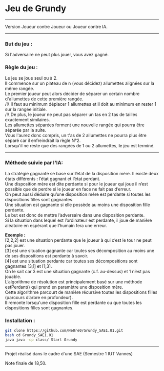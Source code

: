 # Jeu de Grundy 

***
Version Joueur contre Joueur ou Joueur contre IA.
***
### But du jeu : 
Si l'adversaire ne peut plus jouer, vous avez gagné.

### Règle du jeu : 
Le jeu se joue seul ou à 2.  
Il commence sur un plateau de n (vous décidez) allumettes alignées sur la même rangée.  
Le premier joueur peut alors décider de séparer un certain nombre d'allumettes de cette première rangée.  
/!\ Il faut au minimum déplacer 1 allumettes et il doit au minimum en rester 1 sur la rangée initiale.  
/!\ De plus, le joueur ne peut pas séparer un tas en 2 tas de tailles exactement similaires.  
Les allumettes séparées forment une nouvelle rangée qui pourra être séparée par la suite.  
Vous l'aurez donc compris, un t'as de 2 allumettes ne pourra plus être séparé car il enfreindrait la règle N°2.  
Lorsqu'il ne reste que des rangées de 1 ou 2 allumettes, le jeu est terminé.  

***
### Méthode suivie par l'IA: 

La stratégie gagnante se base sur l’état de la disposition mère. Il existe deux états différents : l’état gagnant et l’état perdant.  
Une disposition mère est dite perdante si pour le joueur qui joue il n’est possible que de perdre si le joueur en face ne fait pas d’erreur.  
On peut aussi déduire qu’une disposition mère est perdante si toutes les dispositions filles sont gagnantes.  
Une situation est gagnante si elle possède au moins une disposition fille perdante.  
Le but est donc de mettre l’adversaire dans une disposition perdante.  
Si la situation dans lequel est l’ordinateur est perdante, il joue de manière aléatoire en espérant que l’humain fera une erreur.  

**Exemple :**  
[2,2,2] est une situation perdante que le joueur à qui c’est le tour ne peut pas jouer.  
[3] est une situation gagnante car toutes ses décomposition au moins une de ses dispositions est perdante à savoir.  
[4] est une situation perdante car toutes ses décompositions sont gagnantes [3,1] et [1,3].  
On le sait car 3 est une situation gagnante (c.f. au-dessus) et 1 n’est pas jouable.  
L’algorithme de résolution est principalement basé sur une méthode estPerdant() qui prend en paramètre une disposition mère.   
Cette algorithme parcourt de manière récursive toutes les dispositions filles (parcours d’arbre en profondeur).  
Il remonte lorsqu'une disposition fille est perdante ou que toutes les dispositions filles sont gagnantes.

### Installation :

```bash 
git clone https://github.com/Ne0re0/Grundy_SAE1.01.git
bash cd Grundy_SAE1.01
java java -cp class/ Start Grundy
```



***
Projet réalisé dans le cadre d'une SAE (Semestre 1 IUT Vannes)

Note finale de 18,50.
